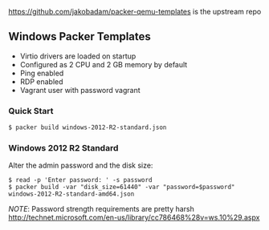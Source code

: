 https://github.com/jakobadam/packer-qemu-templates is the upstream repo

## Windows Packer Templates

* Virtio drivers are loaded on startup
* Configured as 2 CPU and 2 GB memory by default
* Ping enabled
* RDP enabled
* Vagrant user with password vagrant

### Quick Start

```bash
$ packer build windows-2012-R2-standard.json
```

### Windows 2012 R2 Standard

Alter the admin password and the disk size:

```
$ read -p 'Enter password: ' -s password
$ packer build -var "disk_size=61440" -var "password=$password" windows-2012-R2-standard-amd64.json
```

*NOTE*: Password strength requirements are pretty harsh
http://technet.microsoft.com/en-us/library/cc786468%28v=ws.10%29.aspx
